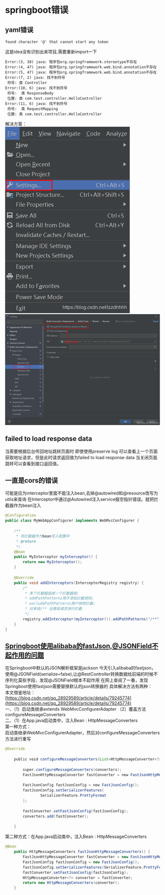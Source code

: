# springboot错误

## yaml错误

```text
found character '@' that cannot start any token
```

这是idea没有识别出来项目,需要重新import一下

```text
Error:(3, 38) java: 程序包org.springframework.stereotype不存在
Error:(4, 47) java: 程序包org.springframework.web.bind.annotation不存在
Error:(5, 47) java: 程序包org.springframework.web.bind.annotation不存在
Error:(7, 2) java: 找不到符号
 符号: 类 Controller
Error:(10, 6) java: 找不到符号
 符号:  类 ResponseBody
 位置: 类 com.test.controller.HelloController
Error:(11, 6) java: 找不到符号
 符号:  类 RequestMapping
 位置: 类 com.test.controller.HelloController
```

解决方案：  
![tip](./res/error1.png)
![tip](./res/error2.png)

## failed to load response data

当需要根据后台传回地址跳转页面时 即使使用preserve log 可以查看上一个页面获取地址请求，但是此时请求返回值为failed to load response data
当关闭页面跳转可以查看到接口返回值。
​

## 一直是cors的错误

可能是应为interceptor里面不能注入bean,去掉@autowired和@resource改写为utils来查询
在Interceptor中通过@Autowired注入service报空指针错误。就把拦截器作为bean注入

```java
@Configuration
public class MyWebAppConfigurer implements WebMvcConfigurer {
 
    /**
     * 将拦截器作为bean写入配置中
     * @return
     */
    @Bean
    public MyInterceptor myInterceptor() {
        return new MyInterceptor();
    }
 
    @Override
    public void addInterceptors(InterceptorRegistry registry) {
        /*
         * 多个拦截器组成一个拦截器链;
         * addPathPatterns用于添加拦截规则;
         * excludePathPatterns用户排除拦截;
         * 对来自/** 全路径请求进行拦截
         */ 
        registry.addInterceptor(myInterceptor()).addPathPatterns("/**");
    }
}
```

## [Springboot使用alibaba的fastJson,@JSONField不起作用的问题](https://www.cnblogs.com/h-java/p/10220737.html)

在Springboot中默认的JSON解析框架是jackson
今天引入alibaba的fastjson，使用@JSONField(serialize=false),让@RestController转换数据给前端的时候不序列化莫些字段，发现@JSONField根本不起作用
在网上查阅了一番，发现Springboot使用fastjson需要替换默认的json转换器的
具体解决方法有两种：  
本文借鉴地址： [https://blog.csdn.net/qq_28929589/article/details/79245774](https://blog.csdn.net/qq_28929589/article/details/79245774)  
一、（1）启动类继承extends WebMvcConfigurerAdapter （2）覆盖方法configureMessageConverters  
二、（1）在App.java启动类中，注入Bean : HttpMessageConverters  
第一种方式：  
启动类继承WebMvcConfigurerAdapter，然后对configureMessageConverters方法进行重写  

```java
@Override

    public void configureMessageConverters(List<HttpMessageConverter<?>> converters) {

        super.configureMessageConverters(converters);
        FastJsonHttpMessageConverter fastConverter = new FastJsonHttpMessageConverter();

        FastJsonConfig fastJsonConfig = new FastJsonConfig();
        fastJsonConfig.setSerializerFeatures(
                SerializerFeature.PrettyFormat
        );

        fastConverter.setFastJsonConfig(fastJsonConfig);
        converters.add(fastConverter);

    }
```

第二种方式：在App.java启动类中，注入Bean : HttpMessageConverters

```java
@Bean
    public HttpMessageConverters fastJsonHttpMessageConverters() {
        FastJsonHttpMessageConverter fastConverter = new FastJsonHttpMessageConverter();
        FastJsonConfig fastJsonConfig = new FastJsonConfig();
        fastJsonConfig.setSerializerFeatures(SerializerFeature.PrettyFormat);
        fastConverter.setFastJsonConfig(fastJsonConfig);
        HttpMessageConverter<?> converter = fastConverter;
        return new HttpMessageConverters(converter);
    }
```
